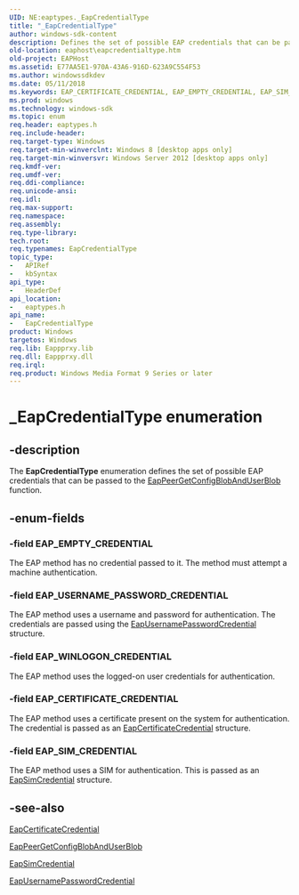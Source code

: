 ```yaml
---
UID: NE:eaptypes._EapCredentialType
title: "_EapCredentialType"
author: windows-sdk-content
description: Defines the set of possible EAP credentials that can be passed to the EapPeerGetConfigBlobAndUserBlob function.
old-location: eaphost\eapcredentialtype.htm
old-project: EAPHost
ms.assetid: E77AA5E1-970A-43A6-916D-623A9C554F53
ms.author: windowssdkdev
ms.date: 05/11/2018
ms.keywords: EAP_CERTIFICATE_CREDENTIAL, EAP_EMPTY_CREDENTIAL, EAP_SIM_CREDENTIAL, EAP_USERNAME_PASSWORD_CREDENTIAL, EAP_WINLOGON_CREDENTIAL, EapCredentialType, EapCredentialType enumeration [EAPHost], _EapCredentialType, eaphost.eapcredentialtype, eaptypes/EAP_CERTIFICATE_CREDENTIAL, eaptypes/EAP_EMPTY_CREDENTIAL, eaptypes/EAP_SIM_CREDENTIAL, eaptypes/EAP_USERNAME_PASSWORD_CREDENTIAL, eaptypes/EAP_WINLOGON_CREDENTIAL, eaptypes/EapCredentialType
ms.prod: windows
ms.technology: windows-sdk
ms.topic: enum
req.header: eaptypes.h
req.include-header: 
req.target-type: Windows
req.target-min-winverclnt: Windows 8 [desktop apps only]
req.target-min-winversvr: Windows Server 2012 [desktop apps only]
req.kmdf-ver: 
req.umdf-ver: 
req.ddi-compliance: 
req.unicode-ansi: 
req.idl: 
req.max-support: 
req.namespace: 
req.assembly: 
req.type-library: 
tech.root: 
req.typenames: EapCredentialType
topic_type:
-	APIRef
-	kbSyntax
api_type:
-	HeaderDef
api_location:
-	eaptypes.h
api_name:
-	EapCredentialType
product: Windows
targetos: Windows
req.lib: Eappprxy.lib
req.dll: Eappprxy.dll
req.irql: 
req.product: Windows Media Format 9 Series or later
---
```


# _EapCredentialType enumeration


## -description


The <b>EapCredentialType</b> enumeration defines the set of possible EAP credentials that can be passed to the <a href="https://msdn.microsoft.com/81817FAA-20AE-4556-BAA5-0EF2A955B6A3">EapPeerGetConfigBlobAndUserBlob</a> function.


## -enum-fields




### -field EAP_EMPTY_CREDENTIAL

The EAP method has no credential passed to it. The method must attempt a machine authentication.


### -field EAP_USERNAME_PASSWORD_CREDENTIAL

The EAP method uses a username and password for authentication. The credentials are passed using the <a href="https://msdn.microsoft.com/61484095-4354-4103-9E21-683002750B26">EapUsernamePasswordCredential</a> structure.


### -field EAP_WINLOGON_CREDENTIAL

The EAP method uses the logged-on user credentials for authentication.


### -field EAP_CERTIFICATE_CREDENTIAL

The EAP method uses a certificate present on the system for authentication. The credential is passed as an <a href="https://msdn.microsoft.com/575967F4-E5CC-433D-919D-258B5849A5B1">EapCertificateCredential</a> structure.


### -field EAP_SIM_CREDENTIAL

The EAP method uses a SIM for authentication. This is passed as an <a href="https://msdn.microsoft.com/483BF257-BB9F-4AF6-A55C-77277AC6E21F">EapSimCredential</a> structure.


## -see-also




<a href="https://msdn.microsoft.com/575967F4-E5CC-433D-919D-258B5849A5B1">EapCertificateCredential</a>



<a href="https://msdn.microsoft.com/81817FAA-20AE-4556-BAA5-0EF2A955B6A3">EapPeerGetConfigBlobAndUserBlob</a>



<a href="https://msdn.microsoft.com/483BF257-BB9F-4AF6-A55C-77277AC6E21F">EapSimCredential</a>



<a href="https://msdn.microsoft.com/61484095-4354-4103-9E21-683002750B26">EapUsernamePasswordCredential</a>
 

 

